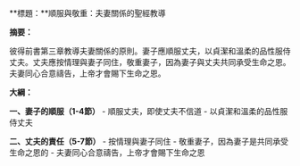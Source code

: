 **標題：**順服與敬重：夫妻關係的聖經教導

**摘要：**

彼得前書第三章教導夫妻關係的原則。妻子應順服丈夫，以貞潔和溫柔的品性服侍丈夫。丈夫應按情理與妻子同住，敬重妻子，因為妻子與丈夫共同承受生命之恩。夫妻同心合意禱告，上帝才會賜下生命之恩。

**大綱：**

**一、妻子的順服（1-4節）**
    - 順服丈夫，即使丈夫不信道
    - 以貞潔和溫柔的品性服侍丈夫

**二、丈夫的責任（5-7節）**
    - 按情理與妻子同住
    - 敬重妻子，因為妻子是共同承受生命之恩的
    - 夫妻同心合意禱告，上帝才會賜下生命之恩